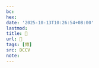 ```yaml
---
bc:
hex:
date: '2025-10-13T10:26:54+08:00'
lastmod:
title: 􂦯
url: 􂦯
tags: [僔]
src: DCCV
note:
---
```

